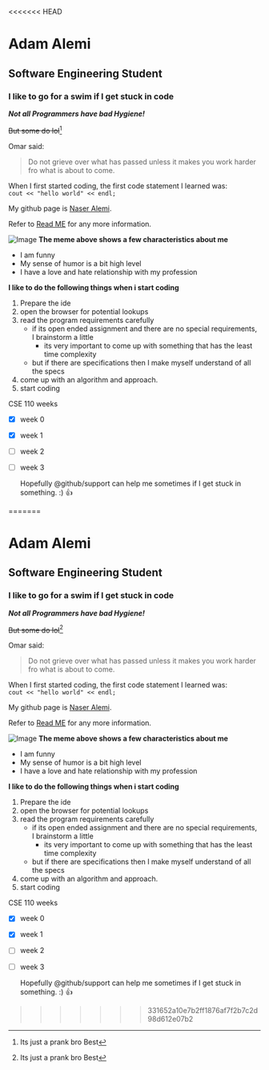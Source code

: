 <<<<<<< HEAD
# Adam Alemi
## Software Engineering Student
### I like to go for a swim if I get stuck in code

  __*Not all Programmers have bad Hygiene!*__


~~But some do lol~~[^1]

Omar said:
>Do not grieve over what has passed unless it makes you work harder fro what is about to come.


When I first started coding, the first code statement I learned was:<br/>
```cout << "hello world" << endl;```


My github page is [Naser Alemi](github.com/naseralemi12).

Refer to [Read ME](README.md) for any more information.

![Image](https://64.media.tumblr.com/8ef4bcc84e33fa9a2ecb172ee5ef74fe/a09d267632314442-2e/s1280x1920/5448b5ed8837c4d8b98b19ff5a09b96691404901.jpg)
**The meme above shows a few characteristics about me**
- I am funny
- My sense of humor is a bit high level
- I have a love and hate relationship with my profession



**I like to do the following things when i start coding**
1. Prepare the ide
2. open the browser for potential lookups
3. read the program requirements carefully
   - if its open ended assignment and there are no special requirements, I brainstorm a little
     - its very important to come up with something  that has the least time complexity
   - but if there are specifications then I make myself understand of all the specs
4. come up with an algorithm and approach.
5. start coding
  

 CSE 110 weeks
- [x] week 0 
- [x] week 1
- [ ] week 2
- [ ] week 3
  
  Hopefully @github/support can help me sometimes if I get stuck in something. :)  :+1:
<!-- here is the footnote part-->
[^1]: Its just a prank bro
Best

=======
# Adam Alemi
## Software Engineering Student
### I like to go for a swim if I get stuck in code

  __*Not all Programmers have bad Hygiene!*__


~~But some do lol~~[^1]

Omar said:
>Do not grieve over what has passed unless it makes you work harder fro what is about to come.


When I first started coding, the first code statement I learned was:<br/>
```cout << "hello world" << endl;```


My github page is [Naser Alemi](github.com/naseralemi12).

Refer to [Read ME](README.md) for any more information.

![Image](https://64.media.tumblr.com/8ef4bcc84e33fa9a2ecb172ee5ef74fe/a09d267632314442-2e/s1280x1920/5448b5ed8837c4d8b98b19ff5a09b96691404901.jpg)
**The meme above shows a few characteristics about me**
- I am funny
- My sense of humor is a bit high level
- I have a love and hate relationship with my profession



**I like to do the following things when i start coding**
1. Prepare the ide
2. open the browser for potential lookups
3. read the program requirements carefully
   - if its open ended assignment and there are no special requirements, I brainstorm a little
     - its very important to come up with something  that has the least time complexity
   - but if there are specifications then I make myself understand of all the specs
4. come up with an algorithm and approach.
5. start coding
  

 CSE 110 weeks
- [x] week 0 
- [x] week 1
- [ ] week 2
- [ ] week 3
  
  Hopefully @github/support can help me sometimes if I get stuck in something. :)  :+1:
<!-- here is the footnote part-->
[^1]: Its just a prank bro
Best

>>>>>>> 331652a10e7b2ff1876af7f2b7c2d98d612e07b2
